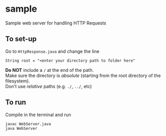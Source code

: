 # sample
Sample web server for handling HTTP Requests

## To set-up
Go to `HttpResponse.java` and change the line
```
String root = "<enter your directory path to folder here"
```
**Do NOT** include a `/` at the end of the path.  
Make sure the directory is *absolute* (starting from the root directory of the filesystem).  
Don't use *relative* paths (e.g. `./`, `../`, etc)

## To run
Compile in the terminal and run
```
javac WebServer.java
java WebServer
```
